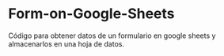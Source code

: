 # Form-on-Google-Sheets
Código para obtener datos de un formulario en google sheets y almacenarlos en una hoja de datos.
